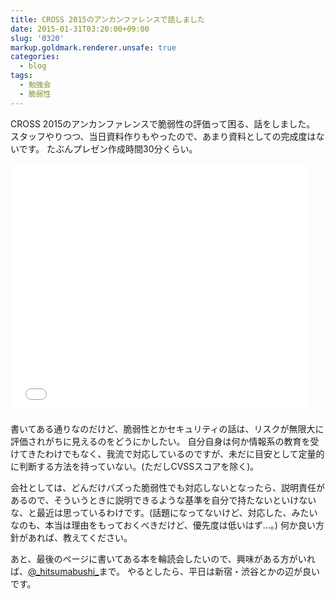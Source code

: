 ```yaml
---
title: CROSS 2015のアンカンファレンスで話しました
date: 2015-01-31T03:20:00+09:00
slug: '0320'
markup.goldmark.renderer.unsafe: true
categories:
  - blog
tags:
  - 勉強会
  - 脆弱性
---
```


CROSS 2015のアンカンファレンスで脆弱性の評価って困る、話をしました。
スタッフやりつつ、当日資料作りもやったので、あまり資料としての完成度はないです。
たぶんプレゼン作成時間30分くらい。

<iframe src="//www.slideshare.net/slideshow/embed_code/44084336" width="476" height="400" frameborder="0" marginwidth="0" marginheight="0" scrolling="no"></iframe>

書いてある通りなのだけど、脆弱性とかセキュリティの話は、リスクが無限大に評価されがちに見えるのをどうにかしたい。
自分自身は何か情報系の教育を受けてきたわけでもなく、我流で対応しているのですが、未だに目安として定量的に判断する方法を持っていない。(ただしCVSSスコアを除く)。

会社としては、どんだけバズった脆弱性でも対応しないとなったら、説明責任があるので、そういうときに説明できるような基準を自分で持たないといけないな、と最近は思っているわけです。(話題になってないけど、対応した、みたいなのも、本当は理由をもっておくべきだけど、優先度は低いはず...。)
何か良い方針があれば、教えてください。


あと、最後のページに書いてある本を輪読会したいので、興味がある方がいれば、[@\_hitsumabushi\_](https://twitter.com/_hitsumabushi_)まで。
やるとしたら、平日は新宿・渋谷とかの辺が良いです。
